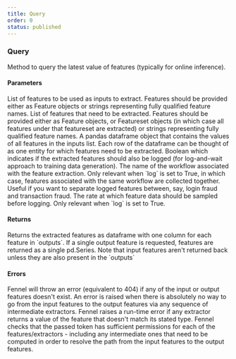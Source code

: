 ```yaml
---
title: Query
order: 0
status: published
---
```

### Query

<Divider>
<LeftSection>
Method to query the latest value of features (typically for online inference).

#### Parameters

<Expandable title="inputs" type="List[Union[Feature, str]]">
List of features to be used as inputs to extract. Features should be provided 
either as Feature objects or strings representing fully qualified feature names.
</Expandable>

<Expandable title="outputs" type="List[Union[Featureset, Feature, str]]">
List of features that need to be extracted. Features should be provided 
either as Feature objects, or Featureset objects (in which case all features under
that featureset are extracted) or strings representing fully qualified feature names.
</Expandable>

<Expandable title="input_dataframe" type="pd.Dataframe">
A pandas dataframe object that contains the values of all features in the inputs
list. Each row of the dataframe can be thought of as one entity for which 
features need to be extracted.
</Expandable>

<Expandable title="log" type="bool" defaultVal="False">
Boolean which indicates if the extracted features should also be logged (for 
log-and-wait approach to training data generation).
</Expandable>

<Expandable title="workflow" type="str" defaultVal="'default'">
The name of the workflow associated with the feature extraction. Only relevant
when `log` is set to True, in which case, features associated with the same workflow
are collected together. Useful if you want to separate logged features between, say,
login fraud and transaction fraud.
</Expandable>

<Expandable title="sampling_rate" type="float" defaultVal="1.0">
The rate at which feature data should be sampled before logging. Only relevant
when `log` is set to True.
</Expandable>


#### Returns
<Expandable title="type" type="Union[pd.Dataframe, pd.Series]">
Returns the extracted features as dataframe with one column for each feature 
in `outputs`. If a single output feature is requested, features are returned
as a single pd.Series. Note that input features aren't returned back unless
they are also present in the `outputs`
</Expandable>


#### Errors
<Expandable title="Unknown features">
Fennel will throw an error (equivalent to 404) if any of the input or output
features doesn't exist.
</Expandable>

<Expandable title="Resolution error">
An error is raised when there is absolutely no way to go from the input features
to the output features via any sequence of intermediate extractors.
</Expandable>

<Expandable title="Schema mismatch errors">
Fennel raises a run-time error if any extractor returns a value of the feature 
that doesn't match its stated type.
</Expandable>

<Expandable title="Authorization error">
Fennel checks that the passed token has sufficient permissions for each of the
features/extractors - including any intermediate ones that need to be computed
in order to resolve the path from the input features to the output features.
</Expandable>

</LeftSection>
<RightSection>
<pre snippet="api-reference/client/extract#basic" status="success"
    message="Extracting two features" highlight="19-23">
</pre>
</RightSection>
</Divider>